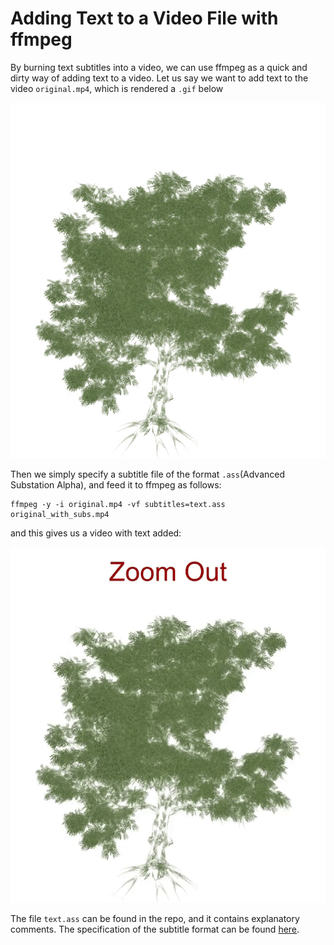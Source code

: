 # Adding Text to a Video File with ffmpeg

By burning text subtitles into a video, we can use ffmpeg as a quick and dirty way
of adding text to a video. Let us say we want to add text to the video `original.mp4`, which
is rendered a `.gif` below

![Animated](gifs/original.gif)

Then we simply specify a subtitle file of the format `.ass`(Advanced Substation Alpha), 
and feed it to ffmpeg as follows:

```
ffmpeg -y -i original.mp4 -vf subtitles=text.ass original_with_subs.mp4
```

and this gives us a video with text added:

![Animated](gifs/original_with_subs.gif)

The file `text.ass` can be found in the repo, and it contains explanatory comments. The
specification of the subtitle format can be found [here](https://www.matroska.org/technical/specs/subtitles/ssa.html).

